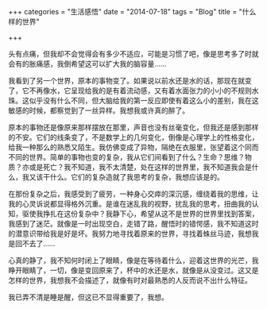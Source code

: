 +++
categories = "生活感悟"
date = "2014-07-18"
tags = "Blog"
title = "什么样的世界"

+++

头有点痛，但我却不会觉得会有多少不适应，可能是习惯了吧，像是思考多了时就会有的胀痛感，我倒希望这可以扩大我的脑容量……

<!--more-->

我看到了另一个世界，原本的事物变了。如果说以前水还是水的话，那现在就变了，它不再像水，它呈现给我的是有着流动感，又有着水面张力的小小的不规则水珠。这似乎没有什么不同，但大脑给我的第一反应即使有着这么小的差别，我在这敏感的时候，都察觉到了一丝异样。我想我或许真的醉了。

原本的事物还是像原来那样摆放在那里，声音也没有丝毫变化，但我还是感到那样的不安。它们的线条变了，不是数学上的几何变化，倒像是心理学上的性格变化，给我一种那么的熟悉又陌生。我仿佛变成了异物，隔绝在衣服里，张望着这个同而不同的世界。简单的事物也变的复杂，我从它们间看到了什么？生命？思维？物质？亦或是死亡？我不知道，我不太清楚，处在这样的世界里，我不知道我会是什么，我又该干什么。它们的复杂造就了我思考的复杂，我想应该是的。

在那份复杂之后，我感受到了疲劳，一种身心交瘁的深沉感，缠绕着我的思维，让我的心灵诉说都显得格外沉重。是谁在迷乱我的视野，扰乱我的思考，扭曲我的认知，驱使我挣扎在这份复杂中？我静下心，希望从这不是世界的世界里找到答案，我感到了迷茫。就像是一时出现空白，走错了路，醒悟时的错愕感，我不知道这时的潜意识带给我是好是坏。我努力地寻找着原来的世界，寻找着蛛丝马迹，我想我是回不去了……

心真的静了，我不知何时闭上了眼睛，像是在等待着什么，迎着这世界的光芒，我睁开眼睛了，一切，像是变回原来了，杯中的水还是水，就像是从没变过。这又是怎样的世界，我想我不会描述了，就像有时对最熟悉的人反而说不出什么特征。

我已弄不清是睡是醒，但这已不显得重要了，我想。
